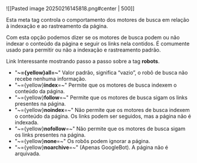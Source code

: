 ![[Pasted image 20250216145818.png#center | 500]]

Esta meta tag controla o comportamento dos motores de busca em relação à indexação e ao rastreamento da página.

Com esta opção podemos dizer se os motores de busca podem ou não indexar o conteúdo da página e seguir os links nela contidos. É comumente usado para permitir ou não a indexação e rastreamento padrão.
 
Link Interessante mostrando passo a passo sobre a tag **robots**.
- "**~={yellow}all=~**" Valor padrão, significa “vazio”, o robô de busca não recebe nenhuma informação.
- "~={yellow}**index**=~" Permite que os motores de busca indexem o conteúdo da página.
- "~={yellow}**follow**=~" Permite que os motores de busca sigam os links presentes na página.
- "~={yellow}**noindex**=~" Não permite que os motores de busca indexem o conteúdo da página. Os links podem ser seguidos, mas a página não é indexada.
- "~={yellow}**nofollow**=~" Não permite que os motores de busca sigam os links presentes na página.
- "~={yellow}**none**=~" Os robôs podem ignorar a página.
- "~={yellow}**noarchive**=~" (Apenas GoogleBot). A página não é arquivada.
